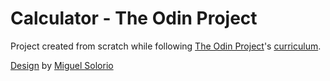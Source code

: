 # Calculator - The Odin Project

Project created from scratch while following [The Odin Project](https://www.theodinproject.com/)'s [curriculum](https://www.theodinproject.com/lessons/foundations-calculator).

[Design](https://www.figma.com/community/file/1253735746943619812/calculator) by [Miguel Solorio](https://www.figma.com/@miguel)
